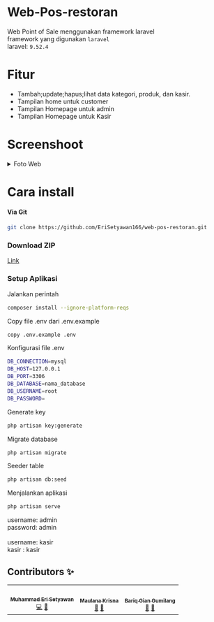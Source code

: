 # Web-Pos-restoran
Web Point of Sale menggunakan framework laravel
<br>
framework yang digunakan `laravel` 
<br>
laravel: `9.52.4`

# Fitur
- Tambah;update;hapus;lihat data kategori, produk, dan kasir.
- Tampilan home untuk customer
- Tampilan Homepage untuk admin
- Tampilan Homepage untuk Kasir

# Screenshoot
<details>
    <summary>Foto Web</summary>
    <br>

|  |  |
| :---:  | :---:  |
| ![](screenshoot/welcome.png)            | ![](screenshoot/menu.png)          
![](screenshoot/kategori_customer.png)  | ![](screenshoot/keranjang.png)            
![](screenshoot/struk.png)               | ![](screenshoot/dashboard_admin.png)  
![](screenshoot/kategori.png)            | ![](screenshoot/produk.png)        
![](screenshoot/kasir.png)            | ![](screenshoot/penjualan.png)  



</details>  

# Cara install

#### Via Git
```bash
git clone https://github.com/EriSetyawan166/web-pos-restoran.git
```

### Download ZIP
[Link](https://github.com/EriSetyawan166/web-pos-restoran/archive/refs/heads/master.zip)

### Setup Aplikasi
Jalankan perintah 
```bash
composer install --ignore-platform-reqs
```
Copy file .env dari .env.example
```bash
copy .env.example .env
```
Konfigurasi file .env
```bash
DB_CONNECTION=mysql
DB_HOST=127.0.0.1
DB_PORT=3306
DB_DATABASE=nama_database
DB_USERNAME=root
DB_PASSWORD=
```
Generate key
```bash
php artisan key:generate
```
Migrate database
```bash
php artisan migrate
```
Seeder table
```bash
php artisan db:seed
```
Menjalankan aplikasi
```bash
php artisan serve
```

username: admin
<br>
password: admin
<br>
<br>
username: kasir
<br>
kasir   : kasir

## Contributors ✨
<table>
  <tr>
    <td align="center"><a href="https://github.com/EriSetyawan166"><img src="https://avatars.githubusercontent.com/u/72864742?v=4" width="100px;" alt=""/><br /><sub><b>Muhammad Eri Setyawan</b></sub></a><br/><a href="#" title="Code">💻</a> <a href="#" title="Documentation">📖</td>
    <td align="center"><a href="https://github.com/BayuPrap"><img src="https://avatars.githubusercontent.com/u/109055176?v=4" width="100px;" alt=""/><br /><sub><b>Maulana Krisna</b></sub></a><br/><a href="#" title="Bug reports">🐛</a> <a href="#" title="erd, database">📙</a></td>
    <td align="center"><a href="#"><img src="https://github.com/github.png" width="100px;" alt=""/><br /><sub><b>Bariq Gian Gumilang</b></sub></a><br/><a href="#" title="Bug reports">🐛</a> <a href="#" title="Ideas, Planning, & Feedback">🤔</a></td>
  </tr>
</table>
